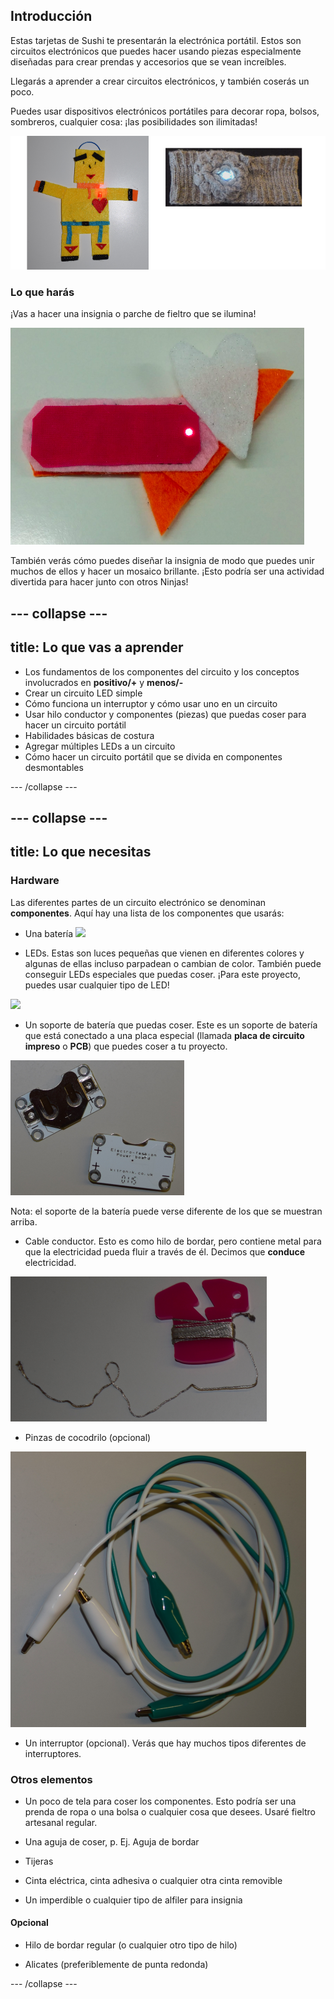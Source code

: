 ## Introducción

Estas tarjetas de Sushi te presentarán la electrónica portátil. Estos son circuitos electrónicos que puedes hacer usando piezas especialmente diseñadas para crear prendas y accesorios que se vean increíbles.

Llegarás a aprender a crear circuitos electrónicos, y también coserás un poco.

Puedes usar dispositivos electrónicos portátiles para decorar ropa, bolsos, sombreros, cualquier cosa: ¡las posibilidades son ilimitadas!

![](images/robot_headband_340_150_800.png)

### Lo que harás

¡Vas a hacer una insignia o parche de fieltro que se ilumina!

![](images/badge_lit.png)

También verás cómo puedes diseñar la insignia de modo que puedes unir muchos de ellos y hacer un mosaico brillante. ¡Esto podría ser una actividad divertida para hacer junto con otros Ninjas!

--- collapse ---
---
title: Lo que vas a aprender
---

+ Los fundamentos de los componentes del circuito y los conceptos involucrados en **positivo/+** y **menos/-**
+ Crear un circuito LED simple
+ Cómo funciona un interruptor y cómo usar uno en un circuito
+ Usar hilo conductor y componentes (piezas) que puedas coser para hacer un circuito portátil
+ Habilidades básicas de costura
+ Agregar múltiples LEDs a un circuito
+ Cómo hacer un circuito portátil que se divida en componentes desmontables

--- /collapse ---

--- collapse ---
---
title: Lo que necesitas
---

### Hardware

Las diferentes partes de un circuito electrónico se denominan **componentes**. Aquí hay una lista de los componentes que usarás:

+ Una batería ![](images/batteries.png)

+ LEDs. Estas son luces pequeñas que vienen en diferentes colores y algunas de ellas incluso parpadean o cambian de color. También puede conseguir LEDs especiales que puedas coser. ¡Para este proyecto, puedes usar cualquier tipo de LED!

![](images/LEDs_mix.png)

+ Un soporte de batería que puedas coser. Este es un soporte de batería que está conectado a una placa especial (llamada **placa de circuito impreso** o **PCB**) que puedes coser a tu proyecto.

![](images/battery_holders.png)

Nota: el soporte de la batería puede verse diferente de los que se muestran arriba.

+ Cable conductor. Esto es como hilo de bordar, pero contiene metal para que la electricidad pueda fluir a través de él. Decimos que **conduce** electricidad.

![](images/thread.png)

+ Pinzas de cocodrilo (opcional)

![](images/crocs.png)

+ Un interruptor (opcional). Verás que hay muchos tipos diferentes de interruptores.

### Otros elementos

+ Un poco de tela para coser los componentes. Esto podría ser una prenda de ropa o una bolsa o cualquier cosa que desees. Usaré fieltro artesanal regular.

+ Una aguja de coser, p. Ej. Aguja de bordar

+ Tijeras

+ Cinta eléctrica, cinta adhesiva o cualquier otra cinta removible

+ Un imperdible o cualquier tipo de alfiler para insignia

#### Opcional

+ Hilo de bordar regular (o cualquier otro tipo de hilo)

+ Alicates (preferiblemente de punta redonda)

--- /collapse ---